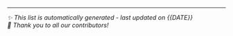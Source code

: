 ---

_✨ This list is automatically generated - last updated on {{DATE}}_  
_💖 Thank you to all our contributors!_
